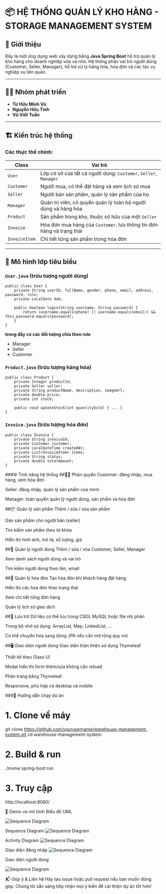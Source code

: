 # 📦 HỆ THỐNG QUẢN LÝ KHO HÀNG - STORAGE MANAGEMENT SYSTEM

## 🧩 Giới thiệu

Đây là một ứng dụng web xây dựng bằng **Java Spring Boot** hỗ trợ quản lý kho hàng cho doanh nghiệp vừa và nhỏ. Hệ thống phân vai trò người dùng (Customer, Seller, Manager), hỗ trợ xử lý hàng hóa, hóa đơn và các tác vụ nghiệp vụ liên quan.

---

## 👨‍💻 Nhóm phát triển

- **Từ Hữu Minh Vũ**  
- **Nguyễn Hữu Tình**  
- **Vũ Viết Tuấn**

---

## 🏗️ Kiến trúc hệ thống

### Các thực thể chính:

| Class        | Vai trò                                                            |
|--------------|---------------------------------------------------------------------|
| `User`       | Lớp cơ sở của tất cả người dùng: `Customer`, `Seller`, `Manager`  |
| `Customer`   | Người mua, có thể đặt hàng và xem lịch sử mua                      |
| `Seller`     | Người bán sản phẩm, quản lý sản phẩm của họ                        |
| `Manager`    | Quản trị viên, có quyền quản lý toàn bộ người dùng và hàng hóa     |
| `Product`    | Sản phẩm trong kho, thuộc sở hữu của một `Seller`                 |
| `Invoice`    | Hóa đơn mua hàng của `Customer`, lưu thông tin đơn hàng và trạng thái |
| `InvoiceItem`| Chi tiết từng sản phẩm trong hóa đơn                              |

---

## 🧱 Mô hình lớp tiêu biểu

### `User.java` (trừu tượng người dùng)

```
public class User {
    private String userID, fullName, gender, phone, email, address, password, role;
    private LocalDate dob;
    
    public boolean login(String username, String password) {
        return (username.equals(phone) || username.equals(email)) && this.password.equals(password);
    }
}
```
**trong đấy có các đối tượng chia theo role**
- Manager
- Seller
- Customer
### `Product.java` (trừu tượng hàng hóa)

```
public class Product {
    private Integer productId;
    private Seller seller;
    private String productName, description, imageUrl;
    private double price;
    private int stock;
    
    public void updateStock(int quantitySold) { ... }
}
```
### `Invoice.java` (trừu tượng hóa đơn)

```
public class Invoice {
    private String invoiceId;
    private Customer customer;
    private LocalDateTime createdAt;
    private List<InvoiceItem> items;
    private String status;
    private double totalAmount;
}
```
###⚙️ Tính năng hệ thống
##👨‍⚖️ Phân quyền
Customer: đăng nhập, mua hàng, xem hóa đơn

Seller: đăng nhập, quản lý sản phẩm của mình

Manager: toàn quyền quản lý người dùng, sản phẩm và hóa đơn

##📦 Quản lý sản phẩm
Thêm / sửa / xóa sản phẩm

Gán sản phẩm cho người bán (seller)

Tìm kiếm sản phẩm theo từ khóa

Hiển thị hình ảnh, mô tả, số lượng, giá

##👥 Quản lý người dùng
Thêm / sửa / xóa Customer, Seller, Manager

Xem danh sách người dùng và vai trò

Tìm kiếm người dùng theo tên, email

##🧾 Quản lý hóa đơn
Tạo hóa đơn khi khách hàng đặt hàng

Hiển thị các hóa đơn theo trạng thái

Xem chi tiết từng đơn hàng

Quản lý lịch sử giao dịch

##💾 Lưu trữ
Dữ liệu có thể lưu trong CSDL MySQL hoặc file nhị phân

Trong bộ nhớ sử dụng: ArrayList, Map, LinkedList, ...

Có thể chuyển hóa sang dùng JPA nếu cần mở rộng quy mô

##🖥️ Giao diện người dùng
Giao diện thân thiện sử dụng Thymeleaf

Thiết kế theo Glass UI

Modal hiển thị form thêm/sửa không cần reload

Phân trang bằng Thymeleaf

Responsive, phù hợp cả desktop và mobile

###🚀 Hướng dẫn chạy dự án

# 1. Clone về máy
git clone https://github.com/yourusername/warehouse-management-system.git
cd warehouse-management-system

# 2. Build & run
./mvnw spring-boot:run

# 3. Truy cập
http://localhost:8080/

📸 Demo và mô hình
Biểu đồ UML

![Sequence Diagram](image/Digagram.PNG)

Sequence Diagram
![Sequence Diagram](image/Sequence_Diagram.png)

Activity Diagram
![Sequence Diagram](image/Activity_Diagram.png)


Giao diện đăng nhập
![Sequence Diagram](image/login.jpg)


Giao diện người dùng

![Sequence Diagram](image/UI.jpg)


📬 Góp ý & Liên hệ
Hãy tạo issue hoặc pull request nếu bạn muốn đóng góp.
Chúng tôi sẵn sàng tiếp nhận mọi ý kiến để cải thiện dự án tốt hơn!


